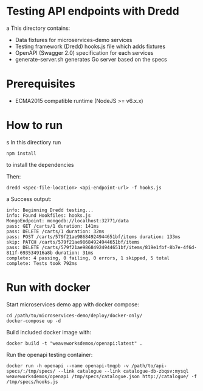 # Testing API endpoints with Dredd
a
This directory contains:
 - Data fixtures for microservices-demo services
 - Testing framework (Dredd) hooks.js file which adds fixtures
 - OpenAPI (Swagger 2.0) specification for each services
 - generate-server.sh generates Go server based on the specs

# Prerequisites
  - ECMA2015 compatible runtime (NodeJS >= v6.x.x)

# How to run
s
In this directiory run 
```
npm install
```
to install the dependencies

Then:
```
dredd <spec-file-location> <api-endpoint-url> -f hooks.js
```
a
Success output:
```
info: Beginning Dredd testing...
info: Found Hookfiles: hooks.js
MongoEndpoint: mongodb://localhost:32771/data
pass: GET /carts/1 duration: 141ms
pass: DELETE /carts/1 duration: 32ms
pass: POST /carts/579f21ae98684924944651bf/items duration: 133ms
skip: PATCH /carts/579f21ae98684924944651bf/items
pass: DELETE /carts/579f21ae98684924944651bf/items/819e1fbf-8b7e-4f6d-811f-693534916a8b duration: 31ms
complete: 4 passing, 0 failing, 0 errors, 1 skipped, 5 total
complete: Tests took 792ms
```


# Run with docker
Start microservices demo app with docker compose:
```
cd /path/to/microservices-demo/deploy/docker-only/
docker-compose up -d
```

Build included docker image with:
```
docker build -t "weaveworksdemos/openapi:latest" .
```

Run the openapi testing container:
```
docker run -h openapi --name openapi-tmqpb -v /path/to/api-specs/:/tmp/specs/ --link catalogue --link catalogue-db-zbqsv:mysql weaveworksdemos/openapi /tmp/specs/catalogue.json http://catalogue/ -f /tmp/specs/hooks.js
```
